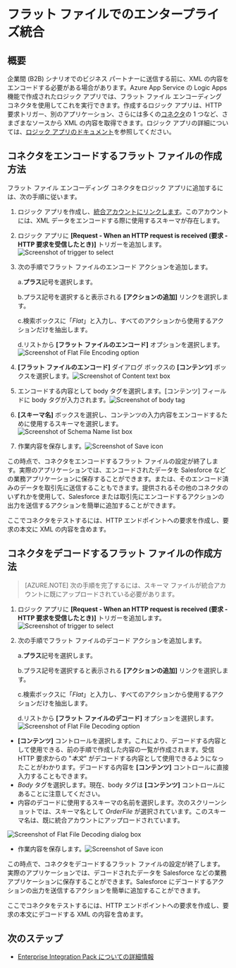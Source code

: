<properties
	pageTitle="Enterprise Integration Pack と Logic Apps を使用したフラット ファイルのエンコードまたはデコードについての詳細情報 | Microsoft Azure App Service | Microsoft Azure"
	description="Enterprise Integration Pack および Logic Apps の機能を使用してフラット ファイルをエンコードまたはデコードします。"
	services="app-service\logic"
	documentationCenter=".net,nodejs,java"
	authors="msftman"
	manager="erikre"
	editor="cgronlun"/>

<tags 
	ms.service="logic-apps" 
	ms.workload="integration" 
	ms.tgt_pltfrm="na" 
	ms.devlang="na" 
	ms.topic="article" 
	ms.date="07/08/2016" 
	ms.author="deonhe"/>

# フラット ファイルでのエンタープライズ統合

## 概要

企業間 (B2B) シナリオでのビジネス パートナーに送信する前に、XML の内容をエンコードする必要がある場合があります。Azure App Service の Logic Apps 機能で作成されたロジック アプリでは、フラット ファイル エンコーディング コネクタを使用してこれを実行できます。作成するロジック アプリは、HTTP 要求トリガー、別のアプリケーション、さらには多くの[コネクタ](../connectors/apis-list.md)の 1 つなど、さまざまなソースから XML の内容を取得できます。ロジック アプリの詳細については、[ロジック アプリのドキュメント](./app-service-logic-what-are-logic-apps.md "Logic Apps についての詳細情報")を参照してください。

## コネクタをエンコードするフラット ファイルの作成方法

フラット ファイル エンコーディング コネクタをロジック アプリに追加するには、次の手順に従います。

1. ロジック アプリを作成し、[統合アカウントにリンクします](./app-service-logic-enterprise-integration-accounts.md "ロジック アプリへの統合アカウントの関連付けについての詳細情報")。このアカウントには、XML データをエンコードする際に使用するスキーマが存在します。
2. ロジック アプリに **[Request - When an HTTP request is received (要求 - HTTP 要求を受信したとき)]** トリガーを追加します。![Screenshot of trigger to select](./media/app-service-logic-enterprise-integration-flatfile/flatfile-1.png)
3. 次の手順でフラット ファイルのエンコード アクションを追加します。

    a.**プラス**記号を選択します。

	b.プラス記号を選択すると表示される **[アクションの追加]** リンクを選択します。

	c.検索ボックスに「*Flat*」と入力し、すべてのアクションから使用するアクションだけを抽出します。

	d.リストから **[フラット ファイルのエンコード]** オプションを選択します。![Screenshot of Flat File Encoding option](./media/app-service-logic-enterprise-integration-flatfile/flatfile-2.png)
4. **[フラット ファイルのエンコード]** ダイアログ ボックスの **[コンテンツ]** ボックスを選択します。![Screenshot of Content text box](./media/app-service-logic-enterprise-integration-flatfile/flatfile-3.png)
5. エンコードする内容として body タグを選択します。[コンテンツ] フィールドに body タグが入力されます。![Screenshot of body tag](./media/app-service-logic-enterprise-integration-flatfile/flatfile-4.png)
6. **[スキーマ名]** ボックスを選択し、コンテンツの入力内容をエンコードするために使用するスキーマを選択します。![Screenshot of Schema Name list box](./media/app-service-logic-enterprise-integration-flatfile/flatfile-5.png)
7. 作業内容を保存します。![Screenshot of Save icon](./media/app-service-logic-enterprise-integration-flatfile/flatfile-6.png)

この時点で、コネクタをエンコードするフラット ファイルの設定が終了します。実際のアプリケーションでは、エンコードされたデータを Salesforce などの業務アプリケーションに保存することができます。または、そのエンコード済みのデータを取引先に送信することもできます。提供されるその他のコネクタのいずれかを使用して、Salesforce または取引先にエンコードするアクションの出力を送信するアクションを簡単に追加することができます。

ここでコネクタをテストするには、HTTP エンドポイントへの要求を作成し、要求の本文に XML の内容を含めます。

## コネクタをデコードするフラット ファイルの作成方法

>[AZURE.NOTE] 次の手順を完了するには、スキーマ ファイルが統合アカウントに既にアップロードされている必要があります。

1. ロジック アプリに **[Request - When an HTTP request is received (要求 - HTTP 要求を受信したとき)]** トリガーを追加します。![Screenshot of trigger to select](./media/app-service-logic-enterprise-integration-flatfile/flatfile-1.png)
2. 次の手順でフラット ファイルのデコード アクションを追加します。

    a.**プラス**記号を選択します。

	b.プラス記号を選択すると表示される **[アクションの追加]** リンクを選択します。

	c.検索ボックスに「*Flat*」と入力し、すべてのアクションから使用するアクションだけを抽出します。

	d.リストから **[フラット ファイルのデコード]** オプションを選択します。![Screenshot of Flat File Decoding option](./media/app-service-logic-enterprise-integration-flatfile/flatfile-2.png)
- **[コンテンツ]** コントロールを選択します。これにより、デコードする内容として使用できる、前の手順で作成した内容の一覧が作成されます。受信 HTTP 要求からの "*本文*" がデコードする内容として使用できるようになったことがわかります。デコードする内容を **[コンテンツ]** コントロールに直接入力することもできます。
- *Body* タグを選択します。現在、body タグは **[コンテンツ]** コントロールにあることに注意してください。
- 内容のデコードに使用するスキーマの名前を選択します。次のスクリーンショットでは、スキーマ名として *OrderFile* が選択されています。このスキーマ名は、既に統合アカウントにアップロードされています。

 ![Screenshot of Flat File Decoding dialog box](./media/app-service-logic-enterprise-integration-flatfile/flatfile-decode-1.png)
- 作業内容を保存します。![Screenshot of Save icon](./media/app-service-logic-enterprise-integration-flatfile/flatfile-6.png)

この時点で、コネクタをデコードするフラット ファイルの設定が終了します。実際のアプリケーションでは、デコードされたデータを Salesforce などの業務アプリケーションに保存することができます。Salesforce にデコードするアクションの出力を送信するアクションを簡単に追加することができます。

ここでコネクタをテストするには、HTTP エンドポイントへの要求を作成し、要求の本文にデコードする XML の内容を含めます。

## 次のステップ
- [Enterprise Integration Pack についての詳細情報](./app-service-logic-enterprise-integration-overview.md "Enterprise Integration Pack についての詳細情報")

<!---HONumber=AcomDC_0803_2016-->